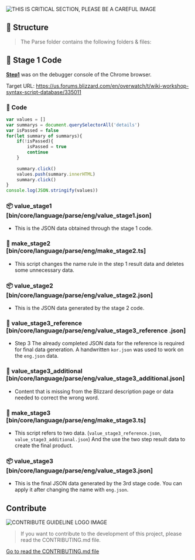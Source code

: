 ![THIS IS CRITICAL SECTION, PLEASE BE A CAREFUL IMAGE](https://i.imgur.com/gZK4gwI.png)



## 🐇 Structure

> The Parse folder contains the following folders & files:



## 🎯 Stage 1 Code

**<u>Step1</u>** was on the debugger console of the Chrome browser.

Target URL: https://us.forums.blizzard.com/en/overwatch/t/wiki-workshop-syntax-script-database/335011

### 🚀 Code

```javascript
var values = []
var summarys = document.querySelectorAll('details')
var isPassed = false
for(let summary of summarys){
    if(!isPassed){
        isPassed = true
        continue
    }
   
    summary.click()
    values.push(summary.innerHTML)
    summary.click()
}
console.log(JSON.stringify(values))
```



### 📦 value_stage1 [bin/core/language/parse/eng/value_stage1.json]

- This is the JSON data obtained through the stage 1 code.



### 🚀 make_stage2 [bin/core/language/parse/eng/make_stage2.ts]

- This script changes the name rule in the step 1 result data and deletes some unnecessary data.



### 📦 value_stage2 [bin/core/language/parse/eng/value_stage2.json]

- This is the JSON data generated by the stage 2 code.



### 📜 value_stage3_reference [bin/core/language/parse/eng/value_stage3_reference .json]

- Step 3 The already completed JSON data for the reference is required for final data generation. A handwritten `kor.json` was used to work on the `eng.json` data.



### 📜 value_stage3_additional [bin/core/language/parse/eng/value_stage3_additional.json]

- Content that is missing from the Blizzard description page or data needed to correct the wrong word.



### 🚀 make_stage3 [bin/core/language/parse/eng/make_stage3.ts]

- This script refers to two data. (`value_stage3_reference.json`, `value_stage3_additional.json`) And the use the two step result data to create the final product.



### 📦 value_stage3 [bin/core/language/parse/eng/value_stage3.json]

- This is the final JSON data generated by the 3rd stage code. You can apply it after changing the name with `eng.json`.



## Contribute

![CONTRIBUTE GUIDELINE LOGO IMAGE](https://i.imgur.com/AeMjvYw.png)

> If you want to contribute to the development of this project, please read the CONTRIBUTING.md file.

[Go to read the CONTRIBUTING.md file](https://github.com/hmmhmmhm/dva-engine/blob/master/CONTRIBUTING.md)